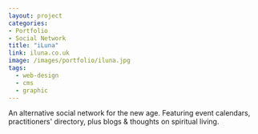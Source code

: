 ```yaml
---
layout: project
categories:
- Portfolio
- Social Network
title: "iLuna"
link: iluna.co.uk
image: /images/portfolio/iluna.jpg
tags:
  - web-design
  - cms
  - graphic
---
```


An alternative social network for the new age. Featuring event calendars, practitioners' directory, plus blogs & thoughts on spiritual living.